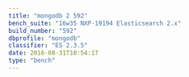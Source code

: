 ```yaml
---
title: "mongodb 2 592"
bench_suite: "16w35 NXP-19194 Elasticsearch 2.x"
build_number: "592"
dbprofile: "mongodb"
classifier: "ES 2.3.5"
date: 2016-08-31T10:54:17
type: "bench"
---
```

